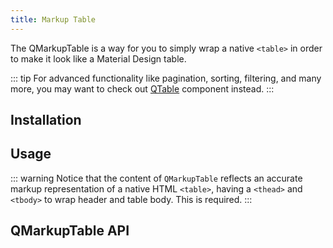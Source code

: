```yaml
---
title: Markup Table
---
```


The QMarkupTable is a way for you to simply wrap a native `<table>` in order to make it look like a Material Design table.

::: tip
For advanced functionality like pagination, sorting, filtering, and many more, you may want to check out [QTable](/vue-components/table) component instead.
:::

## Installation
<doc-installation components="QMarkupTable" />

## Usage
::: warning
Notice that the content of `QMarkupTable` reflects an accurate markup representation of a native HTML `<table>`, having a `<thead>` and `<tbody>` to wrap header and table body. This is required.
:::

<doc-example title="Basic" file="QMarkupTable/Basic" />

<doc-example title="Separators" file="QMarkupTable/Separators" />

<doc-example title="Dark" file="QMarkupTable/Dark" />

<doc-example title="Customization" file="QMarkupTable/Customization" />

## QMarkupTable API
<doc-api file="QMarkupTable" />
